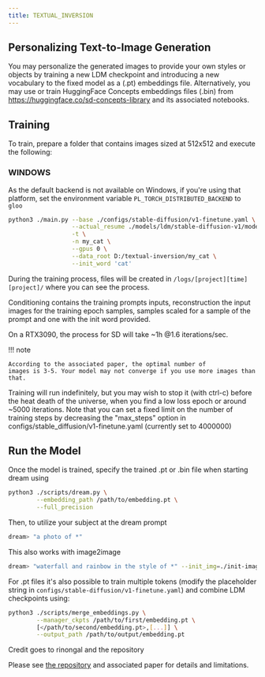 ```yaml
---
title: TEXTUAL_INVERSION
---
```


## **Personalizing Text-to-Image Generation**

You may personalize the generated images to provide your own styles or objects
by training a new LDM checkpoint and introducing a new vocabulary to the fixed
model as a (.pt) embeddings file. Alternatively, you may use or train
HuggingFace Concepts embeddings files (.bin) from
<https://huggingface.co/sd-concepts-library> and its associated notebooks.

## **Training**

To train, prepare a folder that contains images sized at 512x512 and execute the
following:

### WINDOWS

As the default backend is not available on Windows, if you're using that
platform, set the environment variable `PL_TORCH_DISTRIBUTED_BACKEND` to `gloo`

```bash
python3 ./main.py --base ./configs/stable-diffusion/v1-finetune.yaml \
                  --actual_resume ./models/ldm/stable-diffusion-v1/model.ckpt \
                  -t \
                  -n my_cat \
                  --gpus 0 \
                  --data_root D:/textual-inversion/my_cat \
                  --init_word 'cat'
```

During the training process, files will be created in
`/logs/[project][time][project]/` where you can see the process.

Conditioning contains the training prompts inputs, reconstruction the input
images for the training epoch samples, samples scaled for a sample of the prompt
and one with the init word provided.

On a RTX3090, the process for SD will take ~1h @1.6 iterations/sec.

!!! note

    According to the associated paper, the optimal number of
    images is 3-5. Your model may not converge if you use more images than
    that.

Training will run indefinitely, but you may wish to stop it (with ctrl-c) before
the heat death of the universe, when you find a low loss epoch or around ~5000
iterations. Note that you can set a fixed limit on the number of training steps
by decreasing the "max_steps" option in
configs/stable_diffusion/v1-finetune.yaml (currently set to 4000000)

## **Run the Model**

Once the model is trained, specify the trained .pt or .bin file when starting
dream using

```bash
python3 ./scripts/dream.py \
        --embedding_path /path/to/embedding.pt \
        --full_precision
```

Then, to utilize your subject at the dream prompt

```bash
dream> "a photo of *"
```

This also works with image2image

```bash
dream> "waterfall and rainbow in the style of *" --init_img=./init-images/crude_drawing.png --strength=0.5 -s100 -n4
```

For .pt files it's also possible to train multiple tokens (modify the
placeholder string in `configs/stable-diffusion/v1-finetune.yaml`) and combine
LDM checkpoints using:

```bash
python3 ./scripts/merge_embeddings.py \
        --manager_ckpts /path/to/first/embedding.pt \
        [</path/to/second/embedding.pt>,[...]] \
        --output_path /path/to/output/embedding.pt
```

Credit goes to rinongal and the repository

Please see [the repository](https://github.com/rinongal/textual_inversion) and
associated paper for details and limitations.
